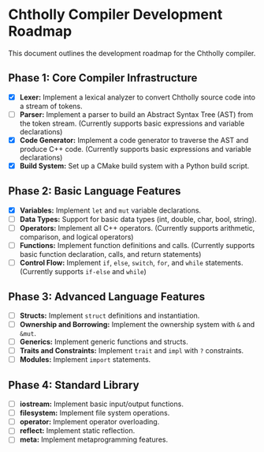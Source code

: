 # Chtholly Compiler Development Roadmap

This document outlines the development roadmap for the Chtholly compiler.

## Phase 1: Core Compiler Infrastructure

- [x] **Lexer:** Implement a lexical analyzer to convert Chtholly source code into a stream of tokens.
- [ ] **Parser:** Implement a parser to build an Abstract Syntax Tree (AST) from the token stream. (Currently supports basic expressions and variable declarations)
- [x] **Code Generator:** Implement a code generator to traverse the AST and produce C++ code. (Currently supports basic expressions and variable declarations)
- [x] **Build System:** Set up a CMake build system with a Python build script.

## Phase 2: Basic Language Features

- [x] **Variables:** Implement `let` and `mut` variable declarations.
- [ ] **Data Types:** Support for basic data types (int, double, char, bool, string).
- [ ] **Operators:** Implement all C++ operators. (Currently supports arithmetic, comparison, and logical operators)
- [ ] **Functions:** Implement function definitions and calls. (Currently supports basic function declaration, calls, and return statements)
- [ ] **Control Flow:** Implement `if`, `else`, `switch`, `for`, and `while` statements. (Currently supports `if-else` and `while`)

## Phase 3: Advanced Language Features

- [ ] **Structs:** Implement `struct` definitions and instantiation.
- [ ] **Ownership and Borrowing:** Implement the ownership system with `&` and `&mut`.
- [ ] **Generics:** Implement generic functions and structs.
- [ ] **Traits and Constraints:** Implement `trait` and `impl` with `?` constraints.
- [ ] **Modules:** Implement `import` statements.

## Phase 4: Standard Library

- [ ] **iostream:** Implement basic input/output functions.
- [ ] **filesystem:** Implement file system operations.
- [ ] **operator:** Implement operator overloading.
- [ ] **reflect:** Implement static reflection.
- [ ] **meta:** Implement metaprogramming features.
